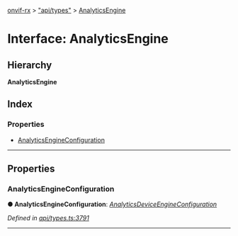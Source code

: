 [onvif-rx](../README.md) > ["api/types"](../modules/_api_types_.md) > [AnalyticsEngine](../interfaces/_api_types_.analyticsengine.md)

# Interface: AnalyticsEngine

## Hierarchy

**AnalyticsEngine**

## Index

### Properties

* [AnalyticsEngineConfiguration](_api_types_.analyticsengine.md#analyticsengineconfiguration)

---

## Properties

<a id="analyticsengineconfiguration"></a>

###  AnalyticsEngineConfiguration

**● AnalyticsEngineConfiguration**: *[AnalyticsDeviceEngineConfiguration](_api_types_.analyticsdeviceengineconfiguration.md)*

*Defined in [api/types.ts:3791](https://github.com/patrickmichalina/onvif-rx/blob/1596479/src/api/types.ts#L3791)*

___

